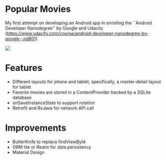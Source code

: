 # Popular Movies

My first attempt on developing an Android app in enrolling the ``Android Developer Nanodegree'' by Google and Udacity (https://www.udacity.com/course/android-developer-nanodegree-by-google--nd801).

![](https://i.imgur.com/vkaj1wf.gif)

# Features

- Different layouts for phone and tablet, specifically, a master-detail layout for tablet
- Favorite movies are stored in a ContentProvider backed by a SQLite database
- onSaveInstanceState to support rotation
- Retrofit and RxJava for network API call

# Improvements
- ButterKnife to replace findViewById
- ORM lite or Realm for data persistency
- Material Design
